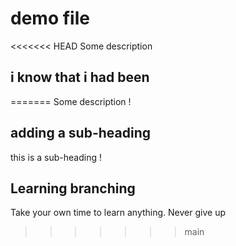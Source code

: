 # demo file

<<<<<<< HEAD
Some description
 

 ## i know that i had been
=======
Some description !

## adding a sub-heading

this is a sub-heading !

## Learning branching

Take your own time to learn anything. Never give up
>>>>>>> main
